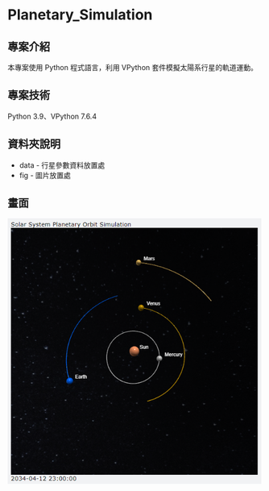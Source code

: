 # Planetary_Simulation
## 專案介紹
本專案使用 Python 程式語言，利用 VPython 套件模擬太陽系行星的軌道運動。

## 專案技術
Python 3.9、VPython 7.6.4

## 資料夾說明
* data - 行星參數資料放置處
* fig - 圖片放置處

## 畫面
![planetary orbit](./fig/screenshot.png)
